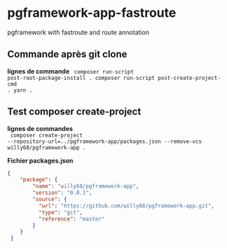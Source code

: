 # pgframework-app-fastroute
pgframework with fastroute and route annotation

## Commande après git clone
**lignes de commande**
<code>
composer run-script post-root-package-install .
composer run-script post-create-project-cmd .
yarn .
</code>

## Test composer create-project
**lignes de commandes**  
<code>
composer create-project --repository-url=../pgframework-app/packages.json --remove-vcs willy68/pgframework-app .
</code>

**Fichier packages.json**  
```json
{
    "package": {
        "name": "willy68/pgframework-app",
        "version": "0.0.1",
        "source": {
          "url": "https://github.com/willy68/pgframework-app.git",
          "type": "git",
          "reference": "master"
        }
    }
 }
 ```
